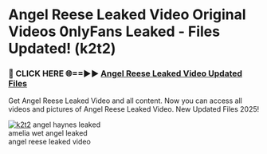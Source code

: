 # Angel Reese Leaked Video Original Videos 0nlyFans Leaked - Files Updated! (k2t2)

<h3>🔴 CLICK HERE 🌐==►► <a href="https://tinyurl.com/2jnfzry5" rel="nofollow">Angel Reese Leaked Video Updated Files</a></h3>

Get Angel Reese Leaked Video and all content. Now you can access all videos and pictures of Angel Reese Leaked Video. New Updated Files 2025!

[![k2t2](https://i.imgur.com/GyGTBgg.gif)](https://tinyurl.com/2jnfzry5)
angel haynes leaked<br>
amelia wet angel leaked<br>
angel reese leaked video